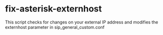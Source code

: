 # fix-asterisk-externhost
This script checks for changes on your external IP address and modifies the externhost parameter in sip_general_custom.conf

